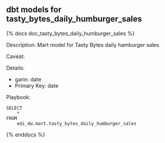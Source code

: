 ## dbt models for tasty_bytes_daily_humburger_sales

{% docs doc_tasty_bytes_daily_humburger_sales %}

Description:
Mart model for Tasty Bytes daily hamburger sales

Caveat:

Details:
- garin: date
- Primary Key: date

Playbook:
```
SELECT
    *
FROM
    edi_dw.mart.tasty_bytes_daily_humburger_sales
```

{% enddocs %}
